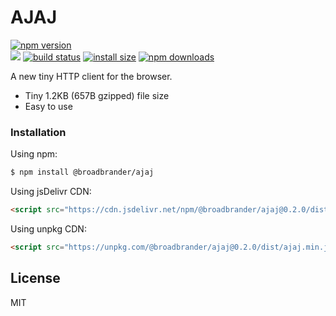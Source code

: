 # AJAJ

[![npm version](https://img.shields.io/npm/v/@broadbrander/ajaj.svg?style=flat-square)](https://www.npmjs.org/package/@broadbrander/ajaj)  
[![](https://data.jsdelivr.com/v1/package/npm/@broadbrander/ajaj/badge)](https://www.jsdelivr.com/package/npm/@broadbrander/ajaj) 
[![build status](https://img.shields.io/travis/broadbrander/ajaj/master.svg?style=flat-square)](https://travis-ci.org/broadbrander/ajaj)
[![install size](https://packagephobia.now.sh/badge?p=@broadbrander/ajaj)](https://packagephobia.now.sh/result?p=@broadbrander/ajaj)
[![npm downloads](https://img.shields.io/npm/dm/@broadbrander/ajaj.svg?style=flat-square)](http://npm-stat.com/charts.html?package=@broadbrander/ajaj)


A new tiny HTTP client for the browser.

  - Tiny 1.2KB (657B gzipped) file size 
  - Easy to use

### Installation

Using npm:

```sh
$ npm install @broadbrander/ajaj
```

Using jsDelivr CDN:
```html
<script src="https://cdn.jsdelivr.net/npm/@broadbrander/ajaj@0.2.0/dist/ajaj.min.js"></script>
```

Using unpkg CDN:
```html
<script src="https://unpkg.com/@broadbrander/ajaj@0.2.0/dist/ajaj.min.js"></script>
```
License
----

MIT
